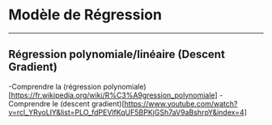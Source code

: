 # Modèle de Régression
---
Régression polynomiale/linéaire (Descent Gradient)
---
-Comprendre la (régression polynomiale)[https://fr.wikipedia.org/wiki/R%C3%A9gression_polynomiale]
-Comprendre le (descent gradient)[https://www.youtube.com/watch?v=rcl_YRyoLIY&list=PLO_fdPEVlfKqUF5BPKjGSh7aV9aBshrpY&index=4]
